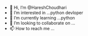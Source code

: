 - 👋 Hi, I’m @HareshChoudhari
- 👀 I’m interested in ...python devloper
- 🌱 I’m currently learning ...python
- 💞️ I’m looking to collaborate on ...
- 📫 How to reach me ...

<!---
HareshChoudhari/HareshChoudhari is a ✨ special ✨ repository because its `README.md` (this file) appears on your GitHub profile.
You can click the Preview link to take a look at your changes.
--->
